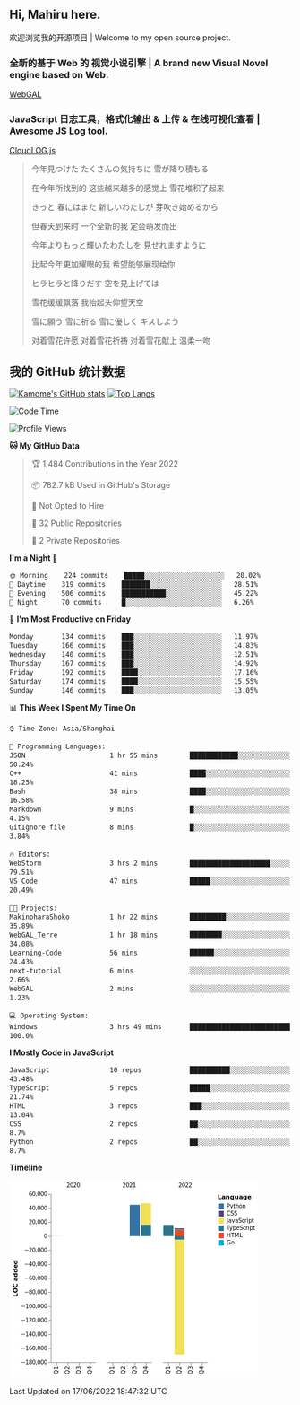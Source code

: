 ## Hi, Mahiru here.

欢迎浏览我的开源项目 | Welcome to my open source project.

### 全新的基于 Web 的 视觉小说引擎 | A brand new Visual Novel engine based on Web.

[WebGAL](https://github.com/MakinoharaShoko/WebGAL)

### JavaScript 日志工具，格式化输出 & 上传 & 在线可视化查看 | Awesome JS Log tool.

[CloudLOG.js](https://github.com/MakinoharaShoko/CloudLog.JS)

> 今年見つけた たくさんの気持ちに 雪が降り積もる  
> 
> 在今年所找到的 这些越来越多的感觉上 雪花堆积了起来  
> 
> きっと 春にはまた 新しいわたしが 芽吹き始めるから  
> 
> 但春天到来时 一个全新的我 定会萌发而出  
> 
> 今年よりもっと輝いたわたしを 見せれますように  
> 
> 比起今年更加耀眼的我 希望能够展现给你  
> 
> ヒラヒラと降りだす 空を見上げては  
> 
> 雪花缓缓飘落 我抬起头仰望天空  
> 
> 雪に願う 雪に祈る 雪に優しく キスしよう  
> 
> 对着雪花许愿 对着雪花祈祷 对着雪花献上 温柔一吻

## 我的 GitHub 统计数据

[![Kamome's GitHub stats](https://github-readme-stats.vercel.app/api?username=MakinoharaShoko)](https://github.com/anuraghazra/github-readme-stats)
[![Top Langs](https://github-readme-stats.vercel.app/api/top-langs/?username=MakinoharaShoko&layout=compact)](https://github.com/anuraghazra/github-readme-stats)

<!--
**MakinoharaShoko/MakinoharaShoko** is a ✨ _special_ ✨ repository because its `README.md` (this file) appears on your GitHub profile.

Here are some ideas to get you started:

- 🔭 I’m currently working on ...
- 🌱 I’m currently learning ...
- 👯 I’m looking to collaborate on ...
- 🤔 I’m looking for help with ...
- 💬 Ask me about ...
- 📫 How to reach me: ...
- 😄 Pronouns: ...
- ⚡ Fun fact: ...
-->

<!--START_SECTION:waka-->
![Code Time](http://img.shields.io/badge/Code%20Time-0%20secs-blue)

![Profile Views](http://img.shields.io/badge/Profile%20Views-35-blue)

**🐱 My GitHub Data** 

> 🏆 1,484 Contributions in the Year 2022
 > 
> 📦 782.7 kB Used in GitHub's Storage 
 > 
> 🚫 Not Opted to Hire
 > 
> 📜 32 Public Repositories 
 > 
> 🔑 2 Private Repositories  
 > 
**I'm a Night 🦉** 

```text
🌞 Morning    224 commits    █████░░░░░░░░░░░░░░░░░░░░   20.02% 
🌆 Daytime    319 commits    ███████░░░░░░░░░░░░░░░░░░   28.51% 
🌃 Evening    506 commits    ███████████░░░░░░░░░░░░░░   45.22% 
🌙 Night      70 commits     █░░░░░░░░░░░░░░░░░░░░░░░░   6.26%

```
📅 **I'm Most Productive on Friday** 

```text
Monday       134 commits    ███░░░░░░░░░░░░░░░░░░░░░░   11.97% 
Tuesday      166 commits    ███░░░░░░░░░░░░░░░░░░░░░░   14.83% 
Wednesday    140 commits    ███░░░░░░░░░░░░░░░░░░░░░░   12.51% 
Thursday     167 commits    ███░░░░░░░░░░░░░░░░░░░░░░   14.92% 
Friday       192 commits    ████░░░░░░░░░░░░░░░░░░░░░   17.16% 
Saturday     174 commits    ████░░░░░░░░░░░░░░░░░░░░░   15.55% 
Sunday       146 commits    ███░░░░░░░░░░░░░░░░░░░░░░   13.05%

```


📊 **This Week I Spent My Time On** 

```text
⌚︎ Time Zone: Asia/Shanghai

💬 Programming Languages: 
JSON                     1 hr 55 mins        ████████████░░░░░░░░░░░░░   50.24% 
C++                      41 mins             ████░░░░░░░░░░░░░░░░░░░░░   18.25% 
Bash                     38 mins             ████░░░░░░░░░░░░░░░░░░░░░   16.58% 
Markdown                 9 mins              █░░░░░░░░░░░░░░░░░░░░░░░░   4.15% 
GitIgnore file           8 mins              █░░░░░░░░░░░░░░░░░░░░░░░░   3.84%

🔥 Editors: 
WebStorm                 3 hrs 2 mins        ████████████████████░░░░░   79.51% 
VS Code                  47 mins             █████░░░░░░░░░░░░░░░░░░░░   20.49%

🐱‍💻 Projects: 
MakinoharaShoko          1 hr 22 mins        █████████░░░░░░░░░░░░░░░░   35.89% 
WebGAL_Terre             1 hr 18 mins        ████████░░░░░░░░░░░░░░░░░   34.08% 
Learning-Code            56 mins             ██████░░░░░░░░░░░░░░░░░░░   24.43% 
next-tutorial            6 mins              ░░░░░░░░░░░░░░░░░░░░░░░░░   2.66% 
WebGAL                   2 mins              ░░░░░░░░░░░░░░░░░░░░░░░░░   1.23%

💻 Operating System: 
Windows                  3 hrs 49 mins       █████████████████████████   100.0%

```

**I Mostly Code in JavaScript** 

```text
JavaScript               10 repos            ██████████░░░░░░░░░░░░░░░   43.48% 
TypeScript               5 repos             █████░░░░░░░░░░░░░░░░░░░░   21.74% 
HTML                     3 repos             ███░░░░░░░░░░░░░░░░░░░░░░   13.04% 
CSS                      2 repos             ██░░░░░░░░░░░░░░░░░░░░░░░   8.7% 
Python                   2 repos             ██░░░░░░░░░░░░░░░░░░░░░░░   8.7%

```


**Timeline**

![Chart not found](https://raw.githubusercontent.com/MakinoharaShoko/MakinoharaShoko/main/charts/bar_graph.png) 


 Last Updated on 17/06/2022 18:47:32 UTC
<!--END_SECTION:waka-->
